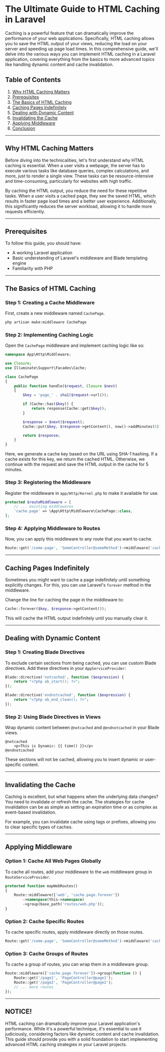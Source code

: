 
# The Ultimate Guide to HTML Caching in Laravel

Caching is a powerful feature that can dramatically improve the performance of your web applications. Specifically, HTML caching allows you to save the HTML output of your views, reducing the load on your server and speeding up page load times. In this comprehensive guide, we'll delve into the various ways you can implement HTML caching in a Laravel application, covering everything from the basics to more advanced topics like handling dynamic content and cache invalidation.

## Table of Contents

1. [Why HTML Caching Matters](#why-html-caching-matters)
2. [Prerequisites](#prerequisites)
3. [The Basics of HTML Caching](#the-basics-of-html-caching)
4. [Caching Pages Indefinitely](#caching-pages-indefinitely)
5. [Dealing with Dynamic Content](#dealing-with-dynamic-content)
6. [Invalidating the Cache](#invalidating-the-cache)
7. [Applying Middleware](#applying-middleware)
8. [Conclusion](#conclusion)

---

## Why HTML Caching Matters

Before diving into the technicalities, let's first understand why HTML caching is essential. When a user visits a webpage, the server has to execute various tasks like database queries, complex calculations, and more, just to render a single view. These tasks can be resource-intensive and time-consuming, particularly for websites with high traffic.

By caching the HTML output, you reduce the need for these repetitive tasks. When a user visits a cached page, they see the saved HTML, which results in faster page load times and a better user experience. Additionally, this significantly reduces the server workload, allowing it to handle more requests efficiently.

---

## Prerequisites

To follow this guide, you should have:

- A working Laravel application
- Basic understanding of Laravel's middleware and Blade templating engine
- Familiarity with PHP

---

## The Basics of HTML Caching

### Step 1: Creating a Cache Middleware

First, create a new middleware named `CachePage`.

```bash
php artisan make:middleware CachePage
```

### Step 2: Implementing Caching Logic

Open the `CachePage` middleware and implement caching logic like so:

```php
namespace App\Http\Middleware;

use Closure;
use Illuminate\Support\Facades\Cache;

class CachePage
{
    public function handle($request, Closure $next)
    {
        $key = 'page_' . sha1($request->url());

        if (Cache::has($key)) {
            return response(Cache::get($key));
        }

        $response = $next($request);
        Cache::put($key, $response->getContent(), now()->addMinutes(5));

        return $response;
    }
}
```

Here, we generate a cache key based on the URL using SHA-1 hashing. If a cache exists for this key, we return the cached HTML. Otherwise, we continue with the request and save the HTML output in the cache for 5 minutes.

### Step 3: Registering the Middleware

Register the middleware in `app/Http/Kernel.php` to make it available for use.

```php
protected $routeMiddleware = [
    // ... existing middlewares
    'cache.page' => \App\Http\Middleware\CachePage::class,
];
```

### Step 4: Applying Middleware to Routes

Now, you can apply this middleware to any route that you want to cache.

```php
Route::get('/some-page', 'SomeController@someMethod')->middleware('cache.page');
```

---

## Caching Pages Indefinitely

Sometimes you might want to cache a page indefinitely until something explicitly changes. For this, you can use Laravel's `forever` method in the middleware.

Change the line for caching the page in the middleware to:

```php
Cache::forever($key, $response->getContent());
```

This will cache the HTML output indefinitely until you manually clear it.

---

## Dealing with Dynamic Content

### Step 1: Creating Blade Directives

To exclude certain sections from being cached, you can use custom Blade directives. Add these directives in your `AppServiceProvider`:

```php
Blade::directive('notcached', function ($expression) {
    return "<?php ob_start(); ?>";
});

Blade::directive('endnotcached', function ($expression) {
    return "<?php ob_end_clean(); ?>";
});
```

### Step 2: Using Blade Directives in Views

Wrap dynamic content between `@notcached` and `@endnotcached` in your Blade views.

```blade
@notcached
    <p>This is Dynamic: {{ time() }}</p>
@endnotcached
```

These sections will not be cached, allowing you to insert dynamic or user-specific content.

---

## Invalidating the Cache

Caching is excellent, but what happens when the underlying data changes? You need to invalidate or refresh the cache. The strategies for cache invalidation can be as simple as setting an expiration time or as complex as event-based invalidation.

For example, you can invalidate cache using tags or prefixes, allowing you to clear specific types of caches.

---

## Applying Middleware

### Option 1: Cache All Web Pages Globally

To cache all routes, add your middleware to the `web` middleware group in `RouteServiceProvider`.

```php
protected function mapWebRoutes()
{
    Route::middleware(['web', 'cache.page.forever'])
        ->namespace(this->namespace)
        ->group(base_path('routes/web.php'));
}
```

### Option 2: Cache Specific Routes

To cache specific routes, apply middleware directly on those routes.

```php
Route::get('/some-page', 'SomeController@someMethod')->middleware('cache.page');
```

### Option 3: Cache Groups of Routes

To cache a group of routes, you can wrap them in a middleware group.

```php
Route::middleware(['cache.page.forever'])->group(function () {
    Route::get('/page1', 'PageController@page1');
    Route::get('/page2', 'PageController@page2');
    // ... more routes
});
```

---

## NOTICE!

HTML caching can dramatically improve your Laravel application's performance. While it's a powerful technique, it's essential to use it judiciously, considering factors like dynamic content and cache invalidation. This guide should provide you with a solid foundation to start implementing advanced HTML caching strategies in your Laravel projects.
